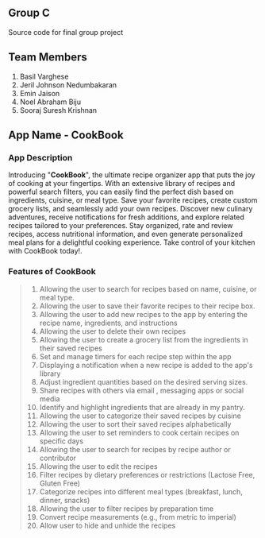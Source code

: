 ## Group C
Source code for final group project

## Team Members
1. Basil Varghese
2. Jeril Johnson Nedumbakaran
3. Emin Jaison
4. Noel Abraham Biju
5. Sooraj Suresh Krishnan


## App Name - CookBook
### App Description
Introducing "**CookBook**", the ultimate recipe organizer app that puts the joy of cooking at your fingertips. With an extensive library of recipes and powerful search filters, you can easily find the perfect dish based on ingredients, cuisine, or meal type. Save your favorite recipes, create custom grocery lists, and seamlessly add your own recipes. Discover new culinary adventures, receive notifications for fresh additions, and explore related recipes tailored to your preferences. Stay organized, rate and review recipes, access nutritional information, and even generate personalized meal plans for a delightful cooking experience. Take control of your kitchen with CookBook today!.

### Features of CookBook
> 1. Allowing the user to search for recipes based on name, cuisine, or meal type.
> 2. Allowing the user to save their favorite recipes to their recipe box.
> 3. Allowing the user to add new recipes to the app by entering the recipe name, ingredients, and instructions
> 4. Allowing the user to delete their own recipes
> 5. Allowing the user to create a grocery list from the ingredients in their saved recipes
> 6. Set and manage timers for each recipe step within the app
> 7. Displaying a notification when a new recipe is added to the app's library
> 8. Adjust ingredient quantities based on the desired serving sizes.
> 9. Share recipes with others via email , messaging apps or social media
> 10. Identify and highlight ingredients that are already in my pantry.
> 11. Allowing the user to categorize their saved recipes by cuisine
> 12. Allowing the user to sort their saved recipes alphabetically
> 13. Allowing the user to set reminders to cook certain recipes on specific days
> 14. Allowing the user to search for recipes by recipe author or contributor
> 15. Allowing the user to edit the recipes
> 16. Filter recipes by dietary preferences or restrictions (Lactose Free, Gluten Free)
> 17. Categorize recipes into different meal types (breakfast, lunch, dinner, snacks)
> 18. Allowing the user to filter recipes by preparation time
> 19. Convert recipe measurements (e.g., from metric to imperial)
> 20. Allow user to hide and unhide the recipes

